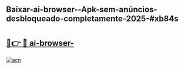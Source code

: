 ## Baixar-ai-browser--Apk-sem-anúncios-desbloqueado-completamente-2025-#xb84s

# <h2><a href="https://ainizakaria.my?title=ai-browser-&ref=20M">🔗👉 🔴 ai-browser-</a></h2>

[![acn](https://github.com/user-attachments/assets/0f9c940e-d8b0-45ae-aac7-cd30a18b3e1c)](https://ainizakaria.my?title=ai-browser-&ref=20M)

